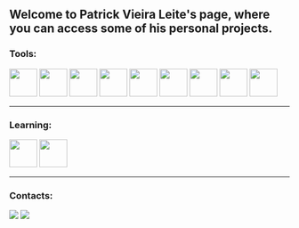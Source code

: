 ## Welcome to Patrick Vieira Leite's page, where you can access some of his personal projects.

### Tools:
<div style="display: inline-block">
 <img src="https://upload.wikimedia.org/wikipedia/commons/thumb/9/9a/Visual_Studio_Code_1.35_icon.svg/1024px-Visual_Studio_Code_1.35_icon.svg.png" width="50">
 <img src="https://upload.wikimedia.org/wikipedia/commons/thumb/a/ae/Github-desktop-logo-symbol.svg/1200px-Github-desktop-logo-symbol.svg.png" width="50">
 <img src="https://upload.wikimedia.org/wikipedia/commons/thumb/a/a7/React-icon.svg/1150px-React-icon.svg.png" width="50">
 <img src="https://upload.wikimedia.org/wikipedia/commons/d/d5/CSS3_logo_and_wordmark.svg" width="50">
 <img src="https://upload.wikimedia.org/wikipedia/commons/thumb/d/d9/Node.js_logo.svg/2560px-Node.js_logo.svg.png" width="50">
 <img src="https://upload.wikimedia.org/wikipedia/commons/thumb/c/c3/Python-logo-notext.svg/640px-Python-logo-notext.svg.png" width="50">
 <img src="https://upload.wikimedia.org/wikipedia/commons/thumb/1/1b/R_logo.svg/2560px-R_logo.svg.png" width="50">
 <img src="https://upload.wikimedia.org/wikipedia/commons/thumb/6/6a/Godot_icon.svg/1200px-Godot_icon.svg.png" width="50">
 <img src="https://assets.streamlinehq.com/image/private/w_300,h_300,ar_1/f_auto/v1/icons/logos/gamemaker-98kqzlyi1frrscfd07vfi.png/gamemaker-os7p0j98mgnwmrd3pzgoof.png?_a=DATAg1AAZAA0" width="50">
</div>

---

### Learning:
<div style="display: inline-block">
 <img src="https://cdn-icons-png.flaticon.com/512/226/226777.png" width="50">
 <img src="https://upload.wikimedia.org/wikipedia/commons/thumb/b/bd/Logo_C_sharp.svg/1820px-Logo_C_sharp.svg.png" width="50">
</div>

---
 
### Contacts:
<a href = "mailto:milks1108@gmail.com"><img src="https://img.shields.io/badge/Gmail-D14836?style=for-the-badge&logo=gmail&logoColor=white" target="_blank"></a>
<a href = "https://www.linkedin.com/in/patrick-vieira-leite-17189b313"><img src="https://img.shields.io/badge/LinkedIn-0077B5?style=for-the-badge&logo=linkedin&logoColor=white" target="_blank"></a>
